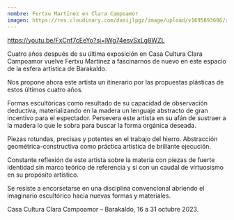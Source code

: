 ```yaml
---
nombre: Fertxu Martínez en Clara Campoamor
imagen: https://res.cloudinary.com/dasijlpgz/image/upload/v1695893686/artistas/Fertxu%20Mart%C3%ADnez%20-%20Clara%20Campoamor/230928_Invitaci%C3%B3n_expo_Fertxu2.png
---
```

https://youtu.be/FxCnf7cEeYo?si=lWg74esvSxLg8WZL

Cuatro años después de su última exposición en Casa Cultura Clara Campoamor vuelve Fertxu Martínez a fascinarnos de nuevo en este espacio de la esfera artística de Barakaldo.

Nos propone ahora este artista un itinerario por las propuestas plásticas de estos últimos cuatro años.

Formas escultóricas como resultado de su capacidad de observación deductiva, materializando en la madera un lenguaje abstracto de gran incentivo para el espectador. Persevera este artista en su afán de sustraer a la madera lo que le sobra para buscar la forma orgánica deseada.

Piezas rotundas, precisas y potentes en el trabajo del hierro. Abstracción geométrica-constructiva como práctica artística de brillante ejecución.

Constante reflexión de este artista sobre la materia con piezas de fuerte identidad sin marco teórico de referencia y sí con un caudal de virtuosismo en su propósito artístico.

Se resiste a encorsetarse en una disciplina convencional abriendo el imaginario escultórico hacia nuevas formas y materiales.

Casa Cultura Clara Campoamor – Barakaldo, 16 a 31 octubre 2023.